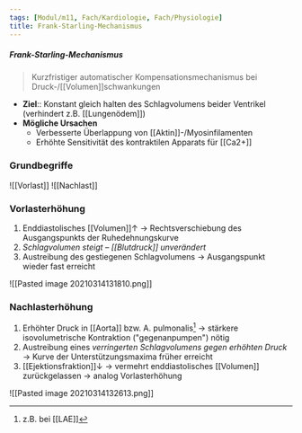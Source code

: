 ```yaml
---
tags: [Modul/m11, Fach/Kardiologie, Fach/Physiologie]
title: Frank-Starling-Mechanismus
---
```

##### Frank-Starling-Mechanismus
> Kurzfristiger automatischer Kompensationsmechanismus bei Druck-/[[Volumen]]schwankungen

- **Ziel**:: Konstant gleich halten des Schlagvolumens beider Ventrikel (verhindert z.B. [[Lungenödem]])
- **Mögliche Ursachen**
	- Verbesserte Überlappung von [[Aktin]]-/Myosinfilamenten
	- Erhöhte Sensitivität des kontraktilen Apparats für [[Ca2+]]

### Grundbegriffe
![[Vorlast]]
![[Nachlast]]

### Vorlasterhöhung
1. Enddiastolisches [[Volumen]]↑ → Rechtsverschiebung des Ausgangspunkts der Ruhedehnungskurve
2. *Schlagvolumen steigt – [[Blutdruck]] unverändert*
3. Austreibung des gestiegenen Schlagvolumens → Ausgangspunkt wieder fast erreicht

![[Pasted image 20210314131810.png]]
### Nachlasterhöhung
1. Erhöhter Druck in [[Aorta]] bzw. A. pulmonalis[^1] → stärkere isovolumetrische Kontraktion ("gegenanpumpen") nötig
2. Austreibung eines *verringerten Schlagvolumens gegen erhöhten Druck* → Kurve der Unterstützungsmaxima früher erreicht
3. [[Ejektionsfraktion]]↓ → vermehrt enddiastolisches [[Volumen]] zurückgelassen → analog Vorlasterhöhung

![[Pasted image 20210314132613.png]]

[^1]: z.B. bei [[LAE]]
